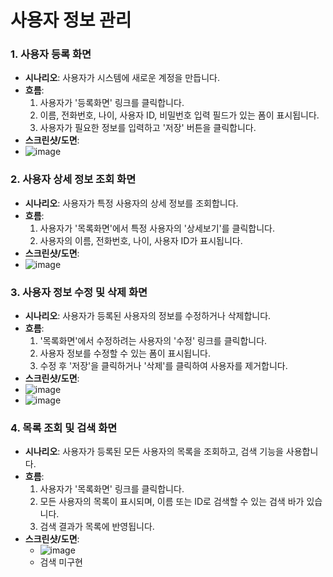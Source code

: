 # 사용자 정보 관리

### 1. 사용자 등록 화면

- **시나리오**: 사용자가 시스템에 새로운 계정을 만듭니다.
- **흐름**:
    1. 사용자가 '등록화면' 링크를 클릭합니다.
    2. 이름, 전화번호, 나이, 사용자 ID, 비밀번호 입력 필드가 있는 폼이 표시됩니다.
    3. 사용자가 필요한 정보를 입력하고 '저장' 버튼을 클릭합니다.
- **스크린샷/도면**:
- ![image](https://github.com/jinhyoje/shop_app/assets/84319636/37187823-aaa7-4784-b7a8-4cd643b4c84f)


### 2. 사용자 상세 정보 조회 화면

- **시나리오**: 사용자가 특정 사용자의 상세 정보를 조회합니다.
- **흐름**:
    1. 사용자가 '목록화면'에서 특정 사용자의 '상세보기'를 클릭합니다.
    2. 사용자의 이름, 전화번호, 나이, 사용자 ID가 표시됩니다.
- **스크린샷/도면**:
- ![image](https://github.com/jinhyoje/shop_app/assets/84319636/35ba72ec-13de-4afa-84e9-e09e02acd9ba)



### 3. 사용자 정보 수정 및 삭제 화면

- **시나리오**: 사용자가 등록된 사용자의 정보를 수정하거나 삭제합니다.
- **흐름**:
    1. '목록화면'에서 수정하려는 사용자의 '수정' 링크를 클릭합니다.
    2. 사용자 정보를 수정할 수 있는 폼이 표시됩니다.
    3. 수정 후 '저장'을 클릭하거나 '삭제'를 클릭하여 사용자를 제거합니다.
- **스크린샷/도면**:
- ![image](https://github.com/jinhyoje/shop_app/assets/84319636/732b878f-8173-4d9c-8e34-9581178be143)
- ![image](https://github.com/jinhyoje/shop_app/assets/84319636/bb086e7b-5dec-4746-84ee-d9f77a6fdc52)


### 4. 목록 조회 및 검색 화면

- **시나리오**: 사용자가 등록된 모든 사용자의 목록을 조회하고, 검색 기능을 사용합니다.
- **흐름**:
    1. 사용자가 '목록화면' 링크를 클릭합니다.
    2. 모든 사용자의 목록이 표시되며, 이름 또는 ID로 검색할 수 있는 검색 바가 있습니다.
    3. 검색 결과가 목록에 반영됩니다.
- **스크린샷/도면**:
  - ![image](https://github.com/jinhyoje/shop_app/assets/84319636/a6eecb82-6fb9-4e7a-bf54-05a6773e500e)
  - 검색 미구현
